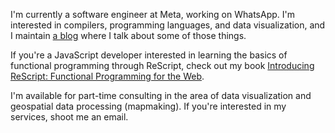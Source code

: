 I'm currently a software engineer at Meta, working on WhatsApp. I'm interested in compilers, programming languages, and data visualization, and I maintain [a blog](https://yangdanny97.github.io) where I talk about some of those things.

If you're a JavaScript developer interested in learning the basics of functional programming through ReScript, check out my book [Introducing ReScript: Functional Programming for the Web](https://link.springer.com/book/10.1007/978-1-4842-8888-7).

I'm available for part-time consulting in the area of data visualization and geospatial data processing (mapmaking). If you're interested in my services, shoot me an email.

